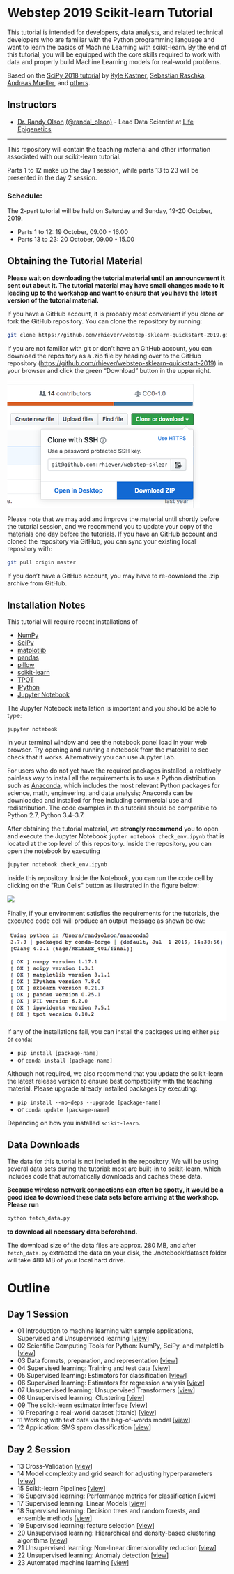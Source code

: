 Webstep 2019 Scikit-learn Tutorial
================================

This tutorial is intended for developers, data analysts, and related technical developers who are familiar with the Python programming language and want to learn the basics of Machine Learning with scikit-learn. By the end of this tutorial, you will be equipped with the core skills required to work with data and properly build Machine Learning models for real-world problems.

Based on the [SciPy 2018 tutorial](https://github.com/amueller/scipy-2018-sklearn) by [Kyle Kastner](https://kastnerkyle.github.io/), [Sebastian Raschka](http://sebastianraschka.com), [Andreas Mueller](http://amueller.github.io), and [others](https://github.com/amueller/scipy-2018-sklearn/graphs/contributors).

Instructors
-----------

- [Dr. Randy Olson](http://randalolson.com)  [(@randal_olson)](https://twitter.com/randal_olson) - Lead Data Scientist at [Life Epigenetics](http://lifeegx.com)

---


This repository will contain the teaching material and other information associated with our scikit-learn tutorial.

Parts 1 to 12 make up the day 1 session, while
parts 13 to 23 will be presented in the day 2 session.

### Schedule:

The 2-part tutorial will be held on Saturday and Sunday, 19-20 October, 2019.

- Parts 1 to 12: 19 October, 09.00 - 16.00
- Parts 13 to 23: 20 October, 09.00 - 15.00



Obtaining the Tutorial Material
--------------------------------

**Please wait on downloading the tutorial material until an announcement it sent out about it.
The tutorial material may have small changes made to it leading up to the workshop and want to
ensure that you have the latest version of the tutorial material.**

If you have a GitHub account, it is probably most convenient if you clone or
fork the GitHub repository. You can clone the repository by running:

```bash
git clone https://github.com/rhiever/webstep-sklearn-quickstart-2019.git
```

 If you are not familiar with git or don’t have an
GitHub account, you can download the repository as a .zip file by heading over
to the GitHub repository (https://github.com/rhiever/webstep-sklearn-quickstart-2019) in
your browser and click the green “Download” button in the upper right.

![](images/download-repo.png)

Please note that we may add and improve the material until shortly before the
tutorial session, and we recommend you to update your copy of the materials one
day before the tutorials. If you have an GitHub account and cloned the
repository via GitHub, you can sync your existing local repository with:

```bash
git pull origin master
```

If you don’t have a GitHub account, you may have to re-download the .zip
archive from GitHub.


Installation Notes
------------------

This tutorial will require recent installations of

- [NumPy](http://www.numpy.org)
- [SciPy](http://www.scipy.org)
- [matplotlib](http://matplotlib.org)
- [pandas](http://pandas.pydata.org)
- [pillow](https://python-pillow.org)
- [scikit-learn](http://scikit-learn.org/stable/)
- [TPOT](https://pypi.python.org/pypi/TPOT/)
- [IPython](http://ipython.readthedocs.org/en/stable/)
- [Jupyter Notebook](http://jupyter.org)


The Jupyter Notebook installation is important and you should be able to type:

    jupyter notebook

in your terminal window and see the notebook panel load in your web browser.
Try opening and running a notebook from the material to see check that it works. Alternatively you can use Jupyter Lab.

For users who do not yet have the required packages installed, a relatively
painless way to install all the requirements is to use a Python distribution
such as [Anaconda](https://www.anaconda.com/download/ "Anaconda"), which includes
the most relevant Python packages for science, math, engineering, and
data analysis; Anaconda can be downloaded and installed for free
including commercial use and redistribution.
The code examples in this tutorial should be compatible to Python 2.7,
Python 3.4-3.7.

After obtaining the tutorial material, we **strongly recommend** you to open and execute
the Jupyter Notebook `jupter notebook check_env.ipynb` that is located at the
top level of this repository. Inside the repository, you can open the notebook
by executing

```bash
jupyter notebook check_env.ipynb
```

inside this repository. Inside the Notebook, you can run the code cell by
clicking on the "Run Cells" button as illustrated in the figure below:

![](images/check_env-1.png)


Finally, if your environment satisfies the requirements for the tutorials, the
executed code cell will produce an output message as shown below:

![](images/check_env-2.png)

If any of the installations fail, you can install the packages using either `pip` or `conda`:

- `pip install [package-name]`  
- or `conda install [package-name]`

Although not required, we also recommend that you update the scikit-learn the latest release version to ensure best compatibility with the teaching material. Please upgrade already installed packages by executing:

- `pip install --no-deps --upgrade [package-name]`  
- or `conda update [package-name]`

Depending on how you installed ``scikit-learn``.


Data Downloads
--------------

The data for this tutorial is not included in the repository.  We will be
using several data sets during the tutorial: most are built-in to
scikit-learn, which
includes code that automatically downloads and caches these
data.

**Because wireless network connections can often be spotty, it would be a good idea to download these
data sets before arriving at the workshop.
Please run**
```bash
python fetch_data.py
```
**to download all necessary data beforehand.**

The download size of the data files are approx. 280 MB, and after `fetch_data.py`
extracted the data on your disk, the ./notebook/dataset folder will take 480 MB
of your local hard drive.


Outline
=======

Day 1 Session
---------------

- 01 Introduction to machine learning with sample applications, Supervised and Unsupervised learning [[view](notebooks/01.Introduction_to_Machine_Learning.ipynb)]
- 02 Scientific Computing Tools for Python: NumPy, SciPy, and matplotlib [[view](notebooks/02.Scientific_Computing_Tools_in_Python.ipynb)]
- 03 Data formats, preparation, and representation [[view](notebooks/03.Data_Representation_for_Machine_Learning.ipynb)]
- 04 Supervised learning: Training and test data [[view](notebooks/04.Training_and_Testing_Data.ipynb)]
- 05 Supervised learning: Estimators for classification [[view](notebooks/05.Supervised_Learning-Classification.ipynb)]
- 06 Supervised learning: Estimators for regression analysis [[view](notebooks/06.Supervised_Learning-Regression.ipynb)]
- 07 Unsupervised learning: Unsupervised Transformers [[view](notebooks/07.Unsupervised_Learning-Transformations_and_Dimensionality_Reduction.ipynb)]
- 08 Unsupervised learning: Clustering [[view](notebooks/08.Unsupervised_Learning-Clustering.ipynb)]
- 09 The scikit-learn estimator interface [[view](notebooks/09.Review_of_Scikit-learn_API.ipynb)]
- 10 Preparing a real-world dataset (titanic) [[view](notebooks/10.Case_Study-Titanic_Survival.ipynb)]
- 11 Working with text data via the bag-of-words model [[view](notebooks/11.Text_Feature_Extraction.ipynb)]
- 12 Application: SMS spam classification [[view](notebooks/12.Case_Study-SMS_Spam_Detection.ipynb)]

Day 2 Session
-----------------

- 13 Cross-Validation [[view](notebooks/13.Cross_Validation.ipynb)]
- 14 Model complexity and grid search for adjusting hyperparameters [[view](notebooks/14.Model_Complexity_and_GridSearchCV.ipynb)]
- 15 Scikit-learn Pipelines [[view](notebooks/15.Pipelining_Estimators.ipynb)]
- 16 Supervised learning: Performance metrics for classification [[view](notebooks/16.Performance_metrics_and_Model_Evaluation.ipynb)]
- 17 Supervised learning: Linear Models [[view](notebooks/17.In_Depth-Linear_Models.ipynb)]
- 18 Supervised learning: Decision trees and random forests, and ensemble methods [[view](notebooks/18.In_Depth-Trees_and_Forests.ipynb)]
- 19 Supervised learning: feature selection [[view](notebooks/19.Feature_Selection.ipynb)]
- 20 Unsupervised learning: Hierarchical and density-based clustering algorithms [[view](notebooks/20.Unsupervised_learning-Hierarchical_and_density-based_clustering_algorithms.ipynb)]
- 21 Unsupervised learning: Non-linear dimensionality reduction [[view](notebooks/21.Unsupervised_learning-Non-linear_dimensionality_reduction.ipynb)]
- 22 Unsupervised learning: Anomaly detection [[view](notebooks/22.Unsupervised_learning-anomaly_detection.ipynb)]
- 23 Automated machine learning [[view](notebooks/23.Automated_machine_learning.ipynb)]
